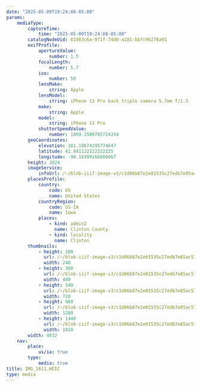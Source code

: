 ```yaml
---
date: "2025-05-09T19:24:08-05:00"
params:
    mediaType:
        captureTime:
            time: "2025-05-09T19:24:08-05:00"
        catalogNodeUid: 01983c6a-971f-74d8-a181-bbfc96276a91
        exifProfile:
            apertureValue:
                number: 1.5
            focalLength:
                number: 5.7
            iso:
                number: 50
            lensMake:
                string: Apple
            lensModel:
                string: iPhone 13 Pro back triple camera 5.7mm f/1.5
            make:
                string: Apple
            model:
                string: iPhone 13 Pro
            shutterSpeedValue:
                number: 1869.1588785724334
        geoCoordinates:
            elevation: 181.19674295774647
            latitude: 41.841122222222225
            longitude: -90.18399166666667
        height: 3024
        imageService:
            infoUrl: /~/blob-iiif-image-v3/c1d06b87e2e01535c27edb7e85ac576668a27a7bdcc60963831aefe03e2f9059/info.json
        placesProfile:
            country:
                code: US
                name: United States
            countryRegion:
                code: US-IA
                name: Iowa
            places:
                - kind: admin2
                  name: Clinton County
                - kind: locality
                  name: Clinton
        thumbnails:
            - height: 180
              url: /~/blob-iiif-image-v3/c1d06b87e2e01535c27edb7e85ac576668a27a7bdcc60963831aefe03e2f9059/full/240%2C180/0/default.jpg
              width: 240
            - height: 360
              url: /~/blob-iiif-image-v3/c1d06b87e2e01535c27edb7e85ac576668a27a7bdcc60963831aefe03e2f9059/full/480%2C360/0/default.jpg
              width: 480
            - height: 540
              url: /~/blob-iiif-image-v3/c1d06b87e2e01535c27edb7e85ac576668a27a7bdcc60963831aefe03e2f9059/full/720%2C540/0/default.jpg
              width: 720
            - height: 960
              url: /~/blob-iiif-image-v3/c1d06b87e2e01535c27edb7e85ac576668a27a7bdcc60963831aefe03e2f9059/full/1280%2C960/0/default.jpg
              width: 1280
            - height: 1440
              url: /~/blob-iiif-image-v3/c1d06b87e2e01535c27edb7e85ac576668a27a7bdcc60963831aefe03e2f9059/full/1920%2C1440/0/default.jpg
              width: 1920
        width: 4032
    nav:
        place:
            us/ia: true
        type:
            media: true
title: IMG_2611.HEIC
type: media
---
```

